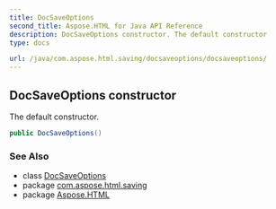 ```yaml
---
title: DocSaveOptions
second_title: Aspose.HTML for Java API Reference
description: DocSaveOptions constructor. The default constructor
type: docs

url: /java/com.aspose.html.saving/docsaveoptions/docsaveoptions/
---
```

## DocSaveOptions constructor

The default constructor.

```java
public DocSaveOptions()
```

### See Also

* class [DocSaveOptions](../)
* package [com.aspose.html.saving](../../../com.aspose.html.saving/)
* package [Aspose.HTML](../../../)
